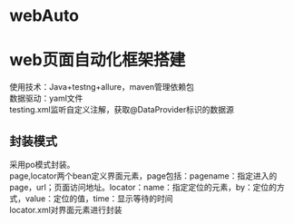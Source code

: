 # webAuto
web页面自动化框架搭建
===
使用技术：Java+testng+allure，maven管理依赖包</br>
数据驱动：yaml文件</br>
testing.xml监听自定义注解，获取@DataProvider标识的数据源</br>

封装模式
----
采用po模式封装。</br>
page,locator两个bean定义界面元素，page包括：pagename：指定进入的page，url；页面访问地址。locator：name：指定定位的元素，by：定位的方式，value：定位的值，time：显示等待的时间</br>
locator.xml对界面元素进行封装</br>
<pages>
    <!-- 登录界面 -->
    <page pageName="Login" url="https://172.18.2.113:8443/ui-infra" defaultTimeOut="1">
        <!--<locate name="" by="" value="" timeOut=""/>-->
        <locator name="账号" by="id" value="username" timeOut="1"/>
        <locator name="密码" by="xpath" value="//*[@id=&quot;ccs-app&quot;]/div[1]/div/tempalte/div[3]/div/input" timeOut="3"/>
        <locator name="登录按钮" by="xpath" value="//*[@id=&quot;ccs-app&quot;]/div[1]/div/button" timeOut=""/>
    </page>
</pages>


